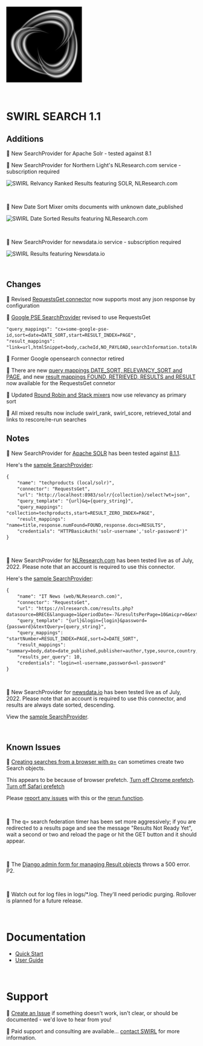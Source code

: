 ![SWIRL Logo](./images/swirl_logo_notext_200.jpg)

<br/>

# SWIRL SEARCH 1.1

## Additions

:small_blue_diamond: New SearchProvider for Apache Solr - tested against 8.1

:small_blue_diamond: New SearchProvider for Northern Light's NLResearch.com service - subscription required

![SWIRL Relvancy Ranked Results featuring SOLR, NLResearch.com](https://raw.githubusercontent.com/sidprobstein/swirl-search/main/docs/images/swirl_results_solr_nlresearch.png) 

<br/>

:small_blue_diamond: New Date Sort Mixer omits documents with unknown date_published

![SWIRL Date Sorted Results featuring NLResearch.com](https://raw.githubusercontent.com/sidprobstein/swirl-search/main/docs/images/swirl_results_date_mixer.png) 

<br/>

:small_blue_diamond: New SearchProvider for newsdata.io service - subscription required

![SWIRL Results featuring Newsdata.io](https://raw.githubusercontent.com/sidprobstein/swirl-search/main/docs/images/swirl_results_newsdata_io.png)

<br/>

## Changes

:small_blue_diamond: Revised [RequestsGet connector](../swirl/connectors/RequestsGet.py) now supports most any json response by configuration

:small_blue_diamond: [Google PSE SearchProvider](../SearchProviders/google_pse.json) revised to use RequestsGet

```
"query_mappings": "cx=some-google-pse-id,sort=date=DATE_SORT,start=RESULT_INDEX=PAGE",
"result_mappings": "link=url,htmlSnippet=body,cacheId,NO_PAYLOAD,searchInformation.totalResults=FOUND,queries.request[0].count=RETRIEVED,items=RESULTS"
```

:small_blue_diamond: Former Google opensearch connector retired

:small_blue_diamond: There are new [query mappings DATE_SORT, RELEVANCY_SORT and PAGE](https://github.com/sidprobstein/swirl-search/wiki/2.-User-Guide#query-mappings), and new [result mappings FOUND, RETRIEVED, RESULTS and RESULT](https://github.com/sidprobstein/swirl-search/wiki/2.-User-Guide#result-mappings) now available for the RequestsGet connetor

:small_blue_diamond: Updated [Round Robin and Stack mixers](https://github.com/sidprobstein/swirl-search/wiki/2.-User-Guide#mixers) now use relevancy as primary sort

:small_blue_diamond: All mixed results now include swirl_rank, swirl_score, retrieved_total and links to rescore/re-run searches

## Notes

:small_blue_diamond: New SearchProvider for [Apache SOLR](https://solr.apache.org/) has been tested against [8.1.1](https://solr.apache.org/downloads.html). 

Here's the [sample SearchProvider](../SearchProviders/solr_with_auth.json):

```
{
    "name": "techproducts (local/solr)",
    "connector": "RequestsGet",
    "url": "http://localhost:8983/solr/{collection}/select?wt=json",
    "query_template": "{url}&q={query_string}",
    "query_mappings": "collection=techproducts,start=RESULT_ZERO_INDEX=PAGE",
    "result_mappings": "name=title,response.numFound=FOUND,response.docs=RESULTS",
    "credentials": "HTTPBasicAuth('solr-username','solr-password')"
}
```

<br/>

:small_blue_diamond: New SearchProvider for [NLResearch.com](https://www.nlresearch.com/) has been tested live as of July, 2022. Please note that an account is required to use this connector.

Here's the [sample SearchProvider](../SearchProviders/nlresearch.json):

```
{
    "name": "IT News (web/NLResearch.com)",
    "connector": "RequestsGet",
    "url": "https://nlresearch.com/results.php?datasource=BRECE&language=1&periodDate=-7&resultsPerPage=10&micpr=0&extended=1&output=json",
    "query_template": "{url}&login={login}&password={password}&textQuery={query_string}",
    "query_mappings": "startNumber=RESULT_INDEX=PAGE,sort=2=DATE_SORT",
    "result_mappings": "summary=body,date=date_published,publisher=author,type,source,country,language,NO_PAYLOAD,header.@attributes.total_documents=FOUND,result_list.result=RESULTS,document=RESULT",
    "results_per_query": 10,
    "credentials": "login=nl-username,password=nl-password"
}
```

<br/>

:small_blue_diamond: New SearchProvider for [newsdata.io](https://www.newsdata.io/) has been tested live as of July, 2022. Please note that an account is required to use this connector, and results are always date sorted, descending.

View the [sample SearchProvider](../SearchProviders/newsdata_api.json).

<br/>

## Known Issues

:small_blue_diamond: [Creating searches from a browser with q=](https://github.com/sidprobstein/swirl-search/wiki/2.-User-Guide#creating-a-search-object-with-the-q-url-parameter) can sometimes create two Search objects. 

This appears to be because of browser prefetch. [Turn off Chrome prefetch](https://www.technipages.com/google-chrome-prefetch). [Turn off Safari prefetch](https://stackoverflow.com/questions/29214246/how-to-turn-off-safaris-prefetch-feature)

Please [report any issues](https://github.com/sidprobstein/swirl-search/issues/) with this or the [rerun function](USER_GUIDE.md#re-starting-re-running--re-trying-a-search).

<br/>

:small_blue_diamond: The q= search federation timer has been set more aggressively; if you are redirected to a results page and see the message "Results Not Ready Yet", wait a second or two and reload the page or hit the GET button and it should appear.

<br/>

:small_blue_diamond: The [Django admin form for managing Result objects](http://localhost:8000/admin/swirl/result/) throws a 500 error. P2.

<br/>

:small_blue_diamond: Watch out for log files in logs/*.log. They'll need periodic purging. Rollover is planned for a future release.

<br/>

# Documentation

* [Quick Start](https://github.com/sidprobstein/swirl-search/wiki/1.-Quick-Start)
* [User Guide](https://github.com/sidprobstein/swirl-search/wiki/2.-User-Guide)

<br/>

# Support

:small_blue_diamond: [Create an Issue](https://github.com/sidprobstein/swirl-search/issues) if something doesn't work, isn't clear, or should be documented - we'd love to hear from you!

:small_blue_diamond: Paid support and consulting are available... [contact SWIRL](mailto:swirl@probstein.com) for more information.

